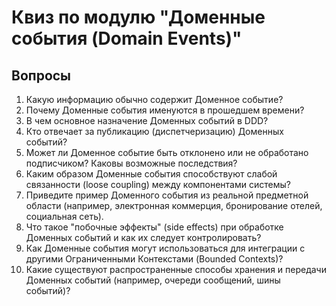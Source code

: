 # Квиз по модулю "Доменные события (Domain Events)"

## Вопросы

1.  Какую информацию обычно содержит Доменное событие?
2.  Почему Доменные события именуются в прошедшем времени?
3.  В чем основное назначение Доменных событий в DDD?
4.  Кто отвечает за публикацию (диспетчеризацию) Доменных событий?
5.  Может ли Доменное событие быть отклонено или не обработано подписчиком? Каковы возможные последствия?
6.  Каким образом Доменные события способствуют слабой связанности (loose coupling) между компонентами системы?
7.  Приведите пример Доменного события из реальной предметной области (например, электронная коммерция, бронирование отелей, социальная сеть).
8.  Что такое "побочные эффекты" (side effects) при обработке Доменных событий и как их следует контролировать?
9.  Как Доменные события могут использоваться для интеграции с другими Ограниченными Контекстами (Bounded Contexts)?
10. Какие существуют распространенные способы хранения и передачи Доменных событий (например, очереди сообщений, шины событий)?
